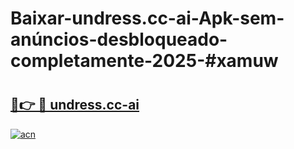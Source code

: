 # Baixar-undress.cc-ai-Apk-sem-anúncios-desbloqueado-completamente-2025-#xamuw

# <h2><a href="https://ainizakaria.my?title=undress.cc-ai&ref=24M">🔗👉 🔴 undress.cc-ai</a></h2>

[![acn](https://github.com/user-attachments/assets/0f9c940e-d8b0-45ae-aac7-cd30a18b3e1c)](https://ainizakaria.my?title=undress.cc-ai&ref=24M)

